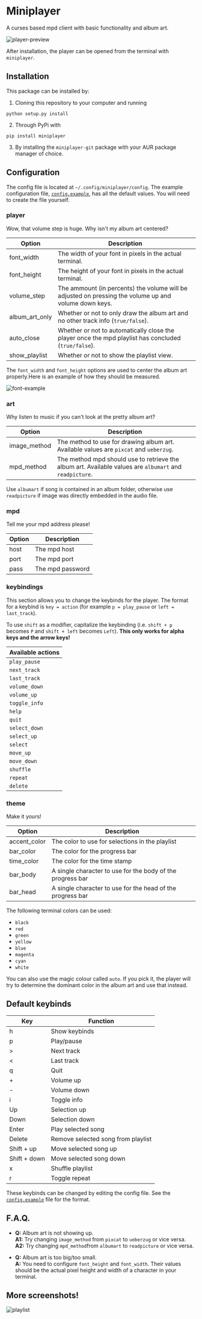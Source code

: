 # Miniplayer

A curses based mpd client with basic functionality and album art.

![player-preview](https://github.com/GuardKenzie/miniplayer/blob/main/img/preview.png?raw=true)

After installation, the player can be opened from the terminal with `miniplayer`.

## Installation

This package can be installed by:
1. Cloning this repository to your computer and running
```
python setup.py install
```
2. Through PyPi with
```
pip install miniplayer
```
3. By installing the `miniplayer-git` package with your AUR package manager of choice.

## Configuration

The config file is located at `~/.config/miniplayer/config`. The example configuration file, [`config.example`](config.example), has all the default values. You will need to create the file yourself.

### player
Wow, that volume step is huge. Why isn't my album art centered?

| Option         | Description                                                                                           |
| -------------- | ----------------------------------------------------------------------------------------------------- |
| font_width     | The width of your font in pixels in the actual terminal.                                              |
| font_height    | The height of your font in pixels in the actual terminal.                                             |
| volume_step    | The ammount (in percents) the volume will be adjusted on pressing the volume up and volume down keys. |
| album_art_only | Whether or not to only draw the album art and no other track info (`true/false`).                     |
| auto_close     | Whether or not to automatically close the player once the mpd playlist has concluded (`true/false`).  |
| show_playlist  | Whether or not to show the playlist view.                                                             |

The `font_width` and `font_height` options are used to center the album art properly.Here is an example of how they should be measured.

![font-example](https://github.com/GuardKenzie/miniplayer/blob/main/img/font.png?raw=true)


### art
Why listen to music if you can't look at the pretty album art?

| Option               | Description                                                                                             |
| -------------------- | ------------------------------------------------------------------------------------------------------- |
| image_method         | The method to use for drawing album art. Available values are `pixcat` and `ueberzug`.                  |
| mpd_method           | The method mpd should use to retrieve the album art. Available values are `albumart` and `readpicture`. |

Use `albumart` if song is contained in an album folder, otherwise use `readpicture` if image was directly embedded in the audio file.

### mpd
Tell me your mpd address please!

| Option | Description      |
| ------ | ---------------- |
| host   | The mpd host     |
| port   | The mpd port     |
| pass   | The mpd password |


### keybindings
This section allows you to change the keybinds for the player. The format for a keybind is `key = action` (for example `p = play_pause` or `left = last_track`). 

To use `shift` as a modifier, capitalize the keybinding (i.e. `shift + p` becomes `P` and `shift + left` becomes `Left`). **This only works for alpha keys and the arrow keys!**

| Available actions |
| ----------------- |
| `play_pause`      |
| `next_track`      |
| `last_track`      |
| `volume_down`     |
| `volume_up`       |
| `toggle_info`     |
| `help`            |
| `quit`            |
| `select_down`     |
| `select_up`       |
| `select`          |
| `move_up`         |
| `move_down`       |
| `shuffle`         |
| `repeat`          |
| `delete`          |


### theme
Make it yours!

| Option       | Description                                                |
| ------------ | ---------------------------------------------------------- |
| accent_color | The color to use for selections in the playlist            |
| bar_color    | The color for the progress bar                             |
| time_color   | The color for the time stamp                               |
| bar_body     | A single character to use for the body of the progress bar |
| bar_head     | A single character to use for the head of the progress bar |

The following terminal colors can be used:
* `black`
* `red`
* `green`
* `yellow`
* `blue`
* `magenta`
* `cyan`
* `white`

You can also use the magic colour called `auto`. If you pick it, the player will try to determine the dominant color in the album art and use that instead.


## Default keybinds

| Key          | Function                           |
| ------------ | ---------------------------------- |
| h            | Show keybinds                      |
| p            | Play/pause                         |
| >            | Next track                         |
| <            | Last track                         |
| q            | Quit                               |
| +            | Volume up                          |
| -            | Volume down                        |
| i            | Toggle info                        |
| Up           | Selection up                       |
| Down         | Selection down                     |
| Enter        | Play selected song                 |
| Delete       | Remove selected song from playlist |
| Shift + up   | Move selected song up              |
| Shift + down | Move selected song down            |
| x            | Shuffle playlist                   |
| r            | Toggle repeat                      |

These keybinds can be changed by editing the config file. See the [`config.example`](config.example) file for the format.
    

## F.A.Q.
- **Q:** Album art is not showing up.  
   **A1:** Try changing `image_method` from `pixcat` to `ueberzug` or vice versa.  
   **A2:** Try changing `mpd_method`from `albumart` to `readpicture` or vice versa.

- **Q:** Album art is too big/too small.  
   **A:** You need to configure `font_height` and `font_width`. Their values should be the actual pixel height and width of a character in your terminal.


## More screenshots!

![playlist](img/playlist.png)

